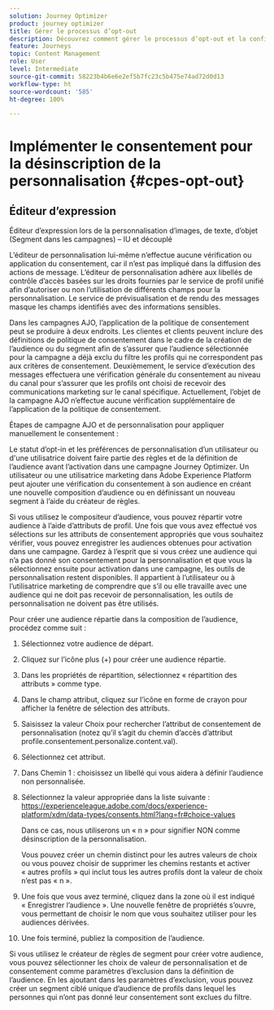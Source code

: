 ```yaml
---
solution: Journey Optimizer
product: journey optimizer
title: Gérer le processus d’opt-out
description: Découvrez comment gérer le processus d’opt-out et la confidentialité
feature: Journeys
topic: Content Management
role: User
level: Intermediate
source-git-commit: 58223b4b6e6e2ef5b7fc23c5b475e74ad72d0d13
workflow-type: ht
source-wordcount: '585'
ht-degree: 100%

---
```


# Implémenter le consentement pour la désinscription de la personnalisation {#cpes-opt-out}


## Éditeur d’expression

Éditeur d’expression lors de la personnalisation d’images, de texte, d’objet (Segment dans les campagnes) – IU et découplé

L’éditeur de personnalisation lui-même n’effectue aucune vérification ou application du consentement, car il n’est pas impliqué dans la diffusion des actions de message. L’éditeur de personnalisation adhère aux libellés de contrôle d’accès basées sur les droits fournies par le service de profil unifié afin d’autoriser ou non l’utilisation de différents champs pour la personnalisation. Le service de prévisualisation et de rendu des messages masque les champs identifiés avec des informations sensibles.

Dans les campagnes AJO, l’application de la politique de consentement peut se produire à deux endroits. Les clientes et clients peuvent inclure des définitions de politique de consentement dans le cadre de la création de l’audience ou du segment afin de s’assurer que l’audience sélectionnée pour la campagne a déjà exclu du filtre les profils qui ne correspondent pas aux critères de consentement. Deuxièmement, le service d’exécution des messages effectuera une vérification générale du consentement au niveau du canal pour s’assurer que les profils ont choisi de recevoir des communications marketing sur le canal spécifique. Actuellement, l’objet de la campagne AJO n’effectue aucune vérification supplémentaire de l’application de la politique de consentement.

Étapes de campagne AJO et de personnalisation pour appliquer manuellement le consentement :

Le statut d’opt-in et les préférences de personnalisation d’un utilisateur ou d&#39;une utilisatrice doivent faire partie des règles et de la définition de l’audience avant l’activation dans une campagne Journey Optimizer. Un utilisateur ou une utilisatrice marketing dans Adobe Experience Platform peut ajouter une vérification du consentement à son audience en créant une nouvelle composition d’audience ou en définissant un nouveau segment à l’aide du créateur de règles.

Si vous utilisez le compositeur d’audience, vous pouvez répartir votre audience à l’aide d’attributs de profil. Une fois que vous avez effectué vos sélections sur les attributs de consentement appropriés que vous souhaitez vérifier, vous pouvez enregistrer les audiences obtenues pour activation dans une campagne. Gardez à l’esprit que si vous créez une audience qui n’a pas donné son consentement pour la personnalisation et que vous la sélectionnez ensuite pour activation dans une campagne, les outils de personnalisation restent disponibles. Il appartient à l’utilisateur ou à l’utilisatrice marketing de comprendre que s’il ou elle travaille avec une audience qui ne doit pas recevoir de personnalisation, les outils de personnalisation ne doivent pas être utilisés.

Pour créer une audience répartie dans la composition de l’audience, procédez comme suit :

1. Sélectionnez votre audience de départ.

1. Cliquez sur l’icône plus (+) pour créer une audience répartie.

1. Dans les propriétés de répartition, sélectionnez « répartition des attributs » comme type.

1. Dans le champ attribut, cliquez sur l’icône en forme de crayon pour afficher la fenêtre de sélection des attributs.

1. Saisissez la valeur Choix pour rechercher l’attribut de consentement de personnalisation (notez qu’il s’agit du chemin d’accès d’attribut profile.consentement.personalize.content.val).

1. Sélectionnez cet attribut.

1. Dans Chemin 1 : choisissez un libellé qui vous aidera à définir l’audience non personnalisée.

1. Sélectionnez la valeur appropriée dans la liste suivante : https://experienceleague.adobe.com/docs/experience-platform/xdm/data-types/consents.html?lang=fr#choice-values

   Dans ce cas, nous utiliserons un « n » pour signifier NON comme désinscription de la personnalisation.

   Vous pouvez créer un chemin distinct pour les autres valeurs de choix ou vous pouvez choisir de supprimer les chemins restants et activer « autres profils » qui inclut tous les autres profils dont la valeur de choix n’est pas « n ».

1. Une fois que vous avez terminé, cliquez dans la zone où il est indiqué « Enregistrer l’audience ». Une nouvelle fenêtre de propriétés s’ouvre, vous permettant de choisir le nom que vous souhaitez utiliser pour les audiences dérivées.

1. Une fois terminé, publiez la composition de l’audience.

Si vous utilisez le créateur de règles de segment pour créer votre audience, vous pouvez sélectionner les choix de valeur de personnalisation et de consentement comme paramètres d’exclusion dans la définition de l’audience. En les ajoutant dans les paramètres d’exclusion, vous pouvez créer un segment ciblé unique d’audience de profils dans lequel les personnes qui n’ont pas donné leur consentement sont exclues du filtre.
